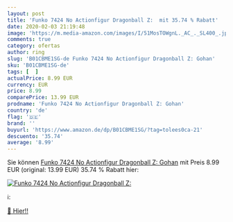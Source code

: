 ```yaml
---
layout: post
title: 'Funko 7424 No Actionfigur Dragonball Z:  mit 35.74 % Rabatt'
date: 2020-02-03 21:19:48
image: 'https://m.media-amazon.com/images/I/51MosTOWgnL._AC_._SL400_.jpg'
comments: true
category: ofertas
author: ring
slug: 'B01CBME1SG-de Funko 7424 No Actionfigur Dragonball Z: Gohan'
sku: 'B01CBME1SG-de'
tags: [  ]
actualPrice: 8.99 EUR
currency: EUR
price: 8.99
comparePrice: 13.99 EUR
prodname: 'Funko 7424 No Actionfigur Dragonball Z: Gohan'
country: 'de'
flag: '🇩🇪'
brand: ''
buyurl: 'https://www.amazon.de/dp/B01CBME1SG/?tag=tolees0ca-21'
descuento: '35.74'
average: '8.99'
---
```


Sie können [Funko 7424 No Actionfigur Dragonball Z: Gohan](https://www.amazon.de/dp/B01CBME1SG/?tag=tolees0ca-21) mit Preis 8.99 EUR (original: 13.99 EUR) 35.74 % Rabatt hier:

[![Funko 7424 No Actionfigur Dragonball Z: ](https://m.media-amazon.com/images/I/51MosTOWgnL._AC_._SL400_.jpg)](https://www.amazon.de/dp/B01CBME1SG/?tag=tolees0ca-21)

ℹ️:


[🛒 Hier!!](https://www.amazon.de/dp/B01CBME1SG/?tag=tolees0ca-21)
